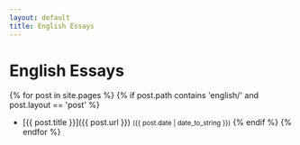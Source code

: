 ```yaml
---
layout: default
title: English Essays
---
```


# English Essays

{% for post in site.pages %}
  {% if post.path contains 'english/' and post.layout == 'post' %}
  - [{{ post.title }}]({{ post.url }})
    <small>({{ post.date | date_to_string }})</small>
  {% endif %}
{% endfor %}